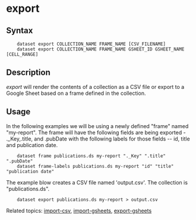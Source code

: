 
# export

## Syntax

```
    dataset export COLLECTION_NAME FRAME_NAME [CSV_FILENAME]
    dataset export COLLECTION_NAME FRAME_NAME GSHEET_ID GSHEET_NAME [CELL_RANGE]
```

## Description

_export_ will render the contents of a collection as a CSV file
or export to a Google Sheet based on a frame defined in the 
collection. 

## Usage

In the following examples we will be using a newly defined
"frame" named "my-report".  The frame will have the following fields are 
being exported - ._Key,.title, and .pubDate with the following 
labels for those fields -- id, title and publication date. 

```shell
    dataset frame publications.ds my-report "._Key" ".title" ".pubDate"
    dataset frame-labels publications.ds my-report "id" "title" "publication date"
```

The example blow creates a CSV file named 'output.csv'. The collection 
is "publications.ds".

```shell
	dataset export publications.ds my-report > output.csv
```

Related topics: [import-csv](import-csv.html), [import-gsheets](import-gsheet.html), [export-gsheets](export-gsheet.html)

